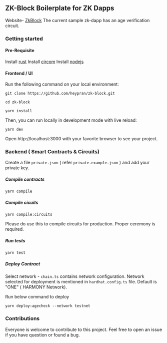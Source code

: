 ## ZK-Block Boilerplate for ZK Dapps

Website- [ZkBlock](https://zkblock.app)
The current sample zk-dapp has an age verification circuit.

### Getting started

#### Pre-Requisite

Install [rust](https://www.rust-lang.org/tools/install)
Install [circom](https://docs.circom.io/getting-started/installation/)
Install [nodejs](https://nodejs.org/en/download/)

#### Frontend / UI

Run the following command on your local environment:

```
git clone https://github.com/heypran/zk-block.git

cd zk-block

yarn install

```

Then, you can run locally in development mode with live reload:

```
yarn dev
```

Open http://localhost:3000 with your favorite browser to see your project.

### Backend ( Smart Contracts & Circuits)

Create a file `private.json` ( refer `private.example.json` ) and add your private key.

##### Compile contracts

`yarn compile`

##### Compile cicuits

`yarn compile:circuits`

Please do use this to compile circuits for production. Proper ceremony is required.

##### Run tests

`yarn test`

##### Deploy Contract

Select network - `chain.ts` contains network configuration. Network selected for deployment is mentioned in `hardhat.config.ts` file. Default is "ONE" ( HARMONY Network).

Run below command to deploy

`yarn deploy:agecheck --network testnet`

### Contributions

Everyone is welcome to contribute to this project. Feel free to open an issue if you have question or found a bug.
